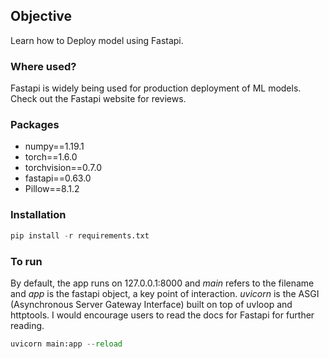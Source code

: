 ## **Objective**

Learn how to Deploy model using Fastapi.

### **Where used?**

Fastapi is widely being used for production deployment of ML models. Check out the Fastapi website for reviews.

### **Packages**

* numpy==1.19.1
* torch==1.6.0
* torchvision==0.7.0
* fastapi==0.63.0
* Pillow==8.1.2

### **Installation**
```python
pip install -r requirements.txt
```
### **To run**

By default, the app runs on 127.0.0.1:8000 and *main* refers to the filename and *app* is the fastapi object, a key point of interaction.
*uvicorn* is the ASGI (Asynchronous Server Gateway Interface) built on top of uvloop and httptools. I would encourage 
users to read the docs for Fastapi for further reading.

```python
uvicorn main:app --reload
```
